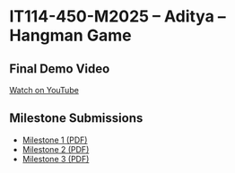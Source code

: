 # IT114-450-M2025 – Aditya – Hangman Game

## Final Demo Video
[Watch on YouTube](https://youtu.be/bNSayar9PD4?si=Bzajoq1LqUwul9XR)

## Milestone Submissions

- [Milestone 1 (PDF)](./ad273_IT114-450-M2025_it114-milestone-1_07-07-2025_19-22-45.pdf)
- [Milestone 2 (PDF)](./ad273_IT114-450-M2025_it114-milestone-2-hangman_07-21-2025_14-51-53.pdf)
- [Milestone 3 (PDF)](./ad273_IT114-450-M2025_it114-milestone-3-hangman_08-04-2025_15-37-10.pdf)


